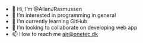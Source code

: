 - 👋 Hi, I’m @AllanJRasmussen
- 👀 I’m interested in programming in general
- 🌱 I’m currently learning GitHub
- 💞️ I’m looking to collaborate on developing web app
- 📫 How to reach me ajr@onetec.dk

<!---
AllanJRasmussen/AllanJRasmussen is a ✨ special ✨ repository because its `README.md` (this file) appears on your GitHub profile.
You can click the Preview link to take a look at your changes.
--->
